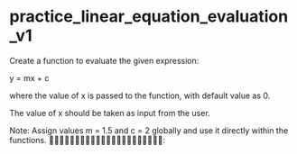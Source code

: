 # practice_linear_equation_evaluation_v1

Create a function to evaluate the given expression:  

 y = mx + c  

where the value of x is passed to the function, with default value as 0. 

The value of x should be taken as input from the user.  

Note: Assign values m = 1.5 and c = 2 globally and use it directly within the functions.
:
